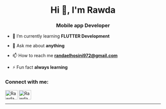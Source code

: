 <h1 align="center">Hi 👋, I'm Rawda</h1>
<h3 align="center">Mobile app Developer </h3>

- 🌱 I’m currently learning **FLUTTER Development**

- 💬 Ask me about **anything**

- 📫 How to reach me **randaelhosini972@gmail.com**

- ⚡ Fun fact **always learning**



<h3 align="left">Connect with me:</h3>
<p align="left">
<a href="https://www.linkedin.com/in/rawda-elhosini-29621623a?utm_source=share&utm_campaign=share_via&utm_content=profile&utm_medium=ios_app%0c" target="blank"><img align="center" src="https://raw.githubusercontent.com/rahuldkjain/github-profile-readme-generator/master/src/images/icons/Social/linked-in-alt.svg" alt="Rawda Ragheb" height="30" width="40" /></a>
<a href="https://www.facebook.com/rody.elhosini?mibextid=LQQJ4d" target="blank"><img align="center" src="https://raw.githubusercontent.com/rahuldkjain/github-profile-readme-generator/master/src/images/icons/Social/facebook.svg" alt="Rawda Ragheb" height="30" width="40" /></a>

 

<hr></hr>

